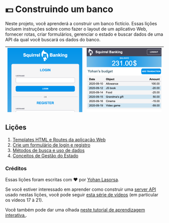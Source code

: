 # :dollar: Construindo um banco

Neste projeto, você aprenderá a construir um banco fictício. Essas lições incluem instruções sobre como fazer o layout de um aplicativo Web, fornecer rotas, criar formulários, gerenciar o estado e buscar dados de uma API da qual você buscará os dados do banco.

| ![Screen1](./images/screen1.png) | ![Screen2](./images/screen2.png) |
|--------------------------------|--------------------------------|

## Lições

1. [Templates HTML e Routes da aplicação Web](1-template-route/README.md)
2. [Crie um formulário de login e registro](2-formularios/README.md)
3. [Métodos de busca e uso de dados](3-dados/README.md)
4. [Conceitos de Gestão do Estado](4-manejamento-de-estado/README.md)

### Créditos

Essas lições foram escritas com :hearts: por [Yohan Lasorsa](https://twitter.com/sinedied).

Se você estiver interessado em aprender como construir uma [server API](./api/README.md) usado nestas lições, você pode seguir [esta série de vídeos](https://aka.ms/NodeBeginner) (em particular os vídeos 17 à 21).

Você também pode dar uma olhada [neste tutorial de aprendizagem interativa.](https://aka.ms/learn/express-api). 
